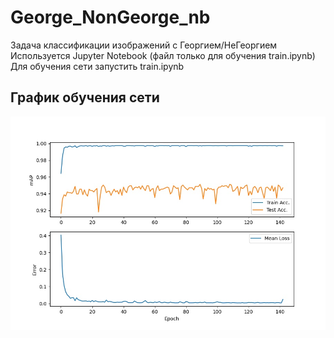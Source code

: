 # George_NonGeorge_nb
Задача классификации изображений с Георгием/НеГеоргием   
Используется Jupyter Notebook (файл только для обучения train.ipynb)  
Для обучения сети запустить train.ipynb  

## График обучения сети
![alt text](https://github.com/Hifrom/George_NonGeorge/blob/main/Acc.jpeg "График обучения сети")
